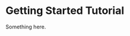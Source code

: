 [title]: # (Getting Started Tutorial)
[tags]: # (XXX)
[priority]: # (300)
# Getting Started Tutorial
Something here.
